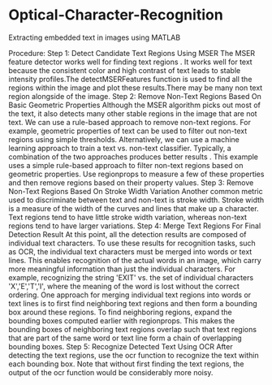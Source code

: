 # Optical-Character-Recognition

Extracting embedded text in images using MATLAB

Procedure:
Step 1: Detect Candidate Text Regions Using MSER The MSER feature
detector works well for finding text regions . It works well for text because the
consistent color and high contrast of text leads to stable intensity profiles.The
detectMSERFeatures function is used to find all the regions within the image
and plot these results.There may be many non text region alongside of the
image.
Step 2: Remove Non-Text Regions Based On Basic Geometric Properties
Although the MSER algorithm picks out most of the text, it also detects
many other stable regions in the image that are not text. We can use a
rule-based approach to remove non-text regions. For example, geometric
properties of text can be used to filter out non-text regions using simple
thresholds. Alternatively, we can use a machine learning approach to train a
text vs. non-text classifier. Typically, a combination of the two approaches
produces better results . This example uses a simple rule-based approach
to filter non-text regions based on geometric properties. Use regionprops to
measure a few of these properties and then remove regions based on their
property values.
Step 3: Remove Non-Text Regions Based On Stroke Width Variation
Another common metric used to discriminate between text and non-text is
stroke width. Stroke width is a measure of the width of the curves and
lines that make up a character. Text regions tend to have little stroke width
variation, whereas non-text regions tend to have larger variations.
Step 4: Merge Text Regions For Final Detection Result At this point, all
the detection results are composed of individual text characters. To use these
results for recognition tasks, such as OCR, the individual text characters
must be merged into words or text lines. This enables recognition of the
actual words in an image, which carry more meaningful information than
just the individual characters. For example, recognizing the string 'EXIT' vs.
the set of individual characters 'X','E','T','I', where the meaning of the word
is lost without the correct ordering. One approach for merging individual
text regions into words or text lines is to first find neighboring text regions
and then form a bounding box around these regions. To find neighboring
regions, expand the bounding boxes computed earlier with regionprops. This
makes the bounding boxes of neighboring text regions overlap such that text
regions that are part of the same word or text line form a chain of overlapping
bounding boxes.
Step 5: Recognize Detected Text Using OCR After detecting the text
regions, use the ocr function to recognize the text within each bounding box.
Note that without first finding the text regions, the output of the ocr function
would be considerably more noisy.
